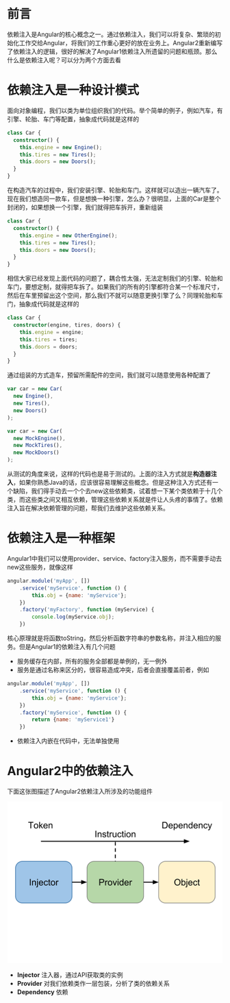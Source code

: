 # 前言
依赖注入是Angular的核心概念之一。通过依赖注入，我们可以将复杂、繁琐的初始化工作交给Angular，将我们的工作重心更好的放在业务上。Angular2重新编写了依赖注入的逻辑，很好的解决了Angular1依赖注入所遗留的问题和瓶颈。那么什么是依赖注入呢？可以分为两个方面去看

# 依赖注入是一种设计模式
面向对象编程，我们以类为单位组织我们的代码。举个简单的例子，例如汽车，有引擎、轮胎、车门等配置，抽象成代码就是这样的

```typescript
class Car {
  constructor() {
    this.engine = new Engine();
    this.tires = new Tires();
    this.doors = new Doors();
  }
}
```

在构造汽车的过程中，我们安装引擎、轮胎和车门。这样就可以造出一辆汽车了。现在我们想造同一款车，但是想换一种引擎，怎么办？很明显，上面的Car是整个封闭的，如果想换一个引擎，我们就得把车拆开，重新组装

```typescript
class Car {
  constructor() {
    this.engine = new OtherEngine();
    this.tires = new Tires();
    this.doors = new Doors();
  }
}
```

相信大家已经发现上面代码的问题了，耦合性太强，无法定制我们的引擎、轮胎和车门，要想定制，就得把车拆了。如果我们的所有的引擎都符合某一个标准尺寸，然后在车里预留出这个空间，那么我们不就可以随意更换引擎了么？同理轮胎和车门，抽象成代码就是这样的

```typescript
class Car {
  constructor(engine, tires, doors) {
    this.engine = engine;
    this.tires = tires;
    this.doors = doors;
  }
}
```

通过组装的方式造车，预留所需配件的空间，我们就可以随意使用各种配置了

```typescript
var car = new Car(
  new Engine(),
  new Tires(),
  new Doors()
);
```

```typescript
var car = new Car(
  new MockEngine(),
  new MockTires(),
  new MockDoors()
);
```

从测试的角度来说，这样的代码也是易于测试的。上面的注入方式就是**构造器注入**，如果你熟悉Java的话，应该很容易理解这些概念。但是这种注入方式还有一个缺陷，我们得手动去一个个去new这些依赖类，试着想一下某个类依赖于十几个类，而这些类之间又相互依赖，管理这些依赖关系就是件让人头疼的事情了。依赖注入旨在解决依赖管理的问题，帮我们去维护这些依赖关系。

# 依赖注入是一种框架
Angular1中我们可以使用provider、service、factory注入服务，而不需要手动去new这些服务，就像这样

```javascript
angular.module('myApp', [])
	.service('myService', function () {
	    this.obj = {name: 'myService'};
	})
	.factory('myFactory', function (myService) {
	    console.log(myService.obj);
	})
```

核心原理就是将函数toString，然后分析函数字符串的参数名称，并注入相应的服务。但是Angular1的依赖注入有几个问题

- 服务缓存在内部，所有的服务全部都是单例的，无一例外
- 服务是通过名称来区分的，很容易造成冲突，后者会直接覆盖前者，例如

```javascript
angular.module('myApp', [])
	.service('myService', function () {
	    this.obj = {name: 'myService'};
	})
	.factory('myService', function () {
	    return {name: 'myService1'}
	})
```

- 依赖注入内嵌在代码中，无法单独使用

# Angular2中的依赖注入
下面这张图描述了Angular2依赖注入所涉及的功能组件

![alt](images/dependency_injection/1.jpg)

- **Injector** 注入器，通过API获取类的实例
- **Provider** 对我们依赖类作一层包装，分析了类的依赖关系
- **Dependency** 依赖